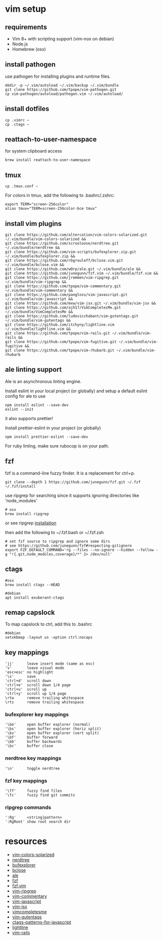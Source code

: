 # vim setup

## requirements
* Vim 8+ with scripting support (vim-nox on debian)
* Node.js
* Homebrew (osx)

## install pathogen

use pathogen for installing plugins and runtime files.
```
mkdir -p ~/.vim/autoload ~/.vim/backup ~/.vim/bundle
git clone https://github.com/tpope/vim-pathogen.git
cp vim-pathogen/autoload/pathogen.vim ~/.vim/autoload/
```

## install dotfiles
```
cp .vimrc ~
cp .ctags ~
```

## reattach-to-user-namespace
for system clipboard access
```
brew install reattach-to-user-namespace
```

## tmux

```
cp .tmux.conf ~
```

For colors in tmux, add the following to .bashrc/.zshrc:
```
export TERM="screen-256color"
alias tmux="TERM=screen-256color-bce tmux"
```

## install vim plugins
```
git clone https://github.com/altercation/vim-colors-solarized.git ~/.vim/bundle/vim-colors-solarized &&
git clone https://github.com/scrooloose/nerdtree.git ~/.vim/bundle/nerdtree &&
git clone https://github.com/vim-scripts/bufexplorer.zip.git ~/.vim/bundle/bufexplorer.zip &&
git clone https://github.com/rbgrouleff/bclose.vim.git ~/.vim/bundle/bclose.vim &&
git clone https://github.com/w0rp/ale.git ~/.vim/bundle/ale &&
git clone https://github.com/junegunn/fzf.vim ~/.vim/bundle/fzf.vim &&
git clone https://github.com/jremmen/vim-ripgrep.git ~/.vim/bundle/vim-ripgrep &&
git clone https://github.com/tpope/vim-commentary.git ~/.vim/bundle/vim-commentary &&
git clone https://github.com/pangloss/vim-javascript.git ~/.vim/bundle/vim-javascript &&
git clone https://github.com/mxw/vim-jsx.git ~/.vim/bundle/vim-jsx &&
git clone https://github.com/ajh17/VimCompletesMe.git ~/.vim/bundle/VimCompletesMe &&
git clone https://github.com/ludovicchabant/vim-gutentags.git ~/.vim/bundle/vim-gutentags &&
git clone https://github.com/itchyny/lightline.vim ~/.vim/bundle/lightline.vim &&
git clone https://github.com/tpope/vim-rails.git ~/.vim/bundle/vim-rails &&
git clone https://github.com/tpope/vim-fugitive.git ~/.vim/bundle/vim-fugitive &&
git clone https://github.com/tpope/vim-rhubarb.git ~/.vim/bundle/vim-rhubarb
```

## ale linting support
Ale is an asynchronous linting engine.

Install eslint in your local project (or globally)
and setup a default eslint config for ale to use
```
npm install eslint --save-dev
eslint --init
```

it also supports prettier!

Install prettier-eslint in your project (or globally)
```
npm install prettier-eslint --save-dev
```

For ruby linting, make sure rubocop is on your path.

## fzf
fzf is a command-line fuzzy finder.
It is a replacement for ctrl+p.

```
git clone --depth 1 https://github.com/junegunn/fzf.git ~/.fzf
~/.fzf/install
```

use ripgrep for searching since it supports ignoring directories like 'node_modules'
```
# osx
brew install ripgrep
```
or see ripgrep [installation](https://github.com/BurntSushi/ripgrep#installation)

then add the following to ~/.fzf.bash or ~/.fzf.zsh
```
# set fzf source to ripgrep and ignore some dirs
# see https://github.com/junegunn/fzf#respecting-gitignore
export FZF_DEFAULT_COMMAND='rg --files --no-ignore --hidden --follow -g "!{.git,node_modules,coverage}/*" 2> /dev/null'
```

## ctags
```
#osx
brew install ctags --HEAD

#debian
apt install exuberant-ctags
```

## remap capslock
To map capslock to ctrl, add this to .bashrc
```
#debian
setxkbmap -layout us -option ctrl:nocaps
```

## key mappings
```
'jj'      leave insert mode (same as esc)
'v'       leave visual mode
'esc+esc' no highlight
'\s'      save
'ctrl+d'  scroll down
'ctrl+e'  scroll down 1/4 page
'ctrl+u'  scroll up
'ctrl+y'  scroll up 1/4 page
\rtw      remove trailing whitespace
\rts      remove trailing whitespace
```

### bufexplorer key mappings
```
'\be'     open buffer explorer (normal)
'\bs'     open buffer explorer (horiz split)
'\bv'     open buffer explorer (vert split)
'\bf'     buffer forward
'\bb'     buffer backwards
'\bc'     buffer close
```

### nerdtree key mappings
```
'\n'      toggle nerdtree
```

### fzf key mappings
```
'\ff'     fuzzy find files
'\fc'     fuzzy find git commits
```

### ripgrep commands
```
':Rg'     <string|pattern>
':RgRoot' show root search dir
```

# resources
* [vim-colors-solarized](https://github.com/altercation/vim-colors-solarized)
* [nerdtree](https://github.com/scrooloose/nerdtree)
* [bufexplorer](https://github.com/vim-scripts/bufexplorer.zip)
* [bclose](https://github.com/rbgrouleff/bclose.vim)
* [ale](https://github.com/w0rp/ale)
* [fzf](https://github.com/junegunn/fzf)
* [fzf.vim](https://github.com/junegunn/fzf.vim)
* [vim-ripgrep](https://github.com/jremmen/vim-ripgrep)
* [vim-commentary](https://github.com/tpope/vim-commentary)
* [vim-javascript](https://github.com/pangloss/vim-javascript)
* [vim-jsx](https://github.com/mxw/vim-jsx)
* [vimcompletesme](https://github.com/ajh17/VimCompletesMe)
* [vim-gutentags](https://github.com/ludovicchabant/vim-gutentags.git)
* [ctags-patterns-for-javascript](https://github.com/romainl/ctags-patterns-for-javascript)
* [lightline](https://github.com/itchyny/lightline.vim)
* [vim-rails](https://github.com/tpope/vim-rails)

